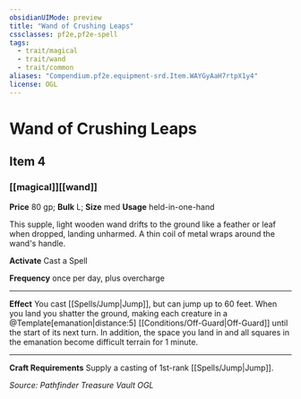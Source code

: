 ```yaml
---
obsidianUIMode: preview
title: "Wand of Crushing Leaps"
cssclasses: pf2e,pf2e-spell
tags:
  - trait/magical
  - trait/wand
  - trait/common
aliases: "Compendium.pf2e.equipment-srd.Item.WAYGyAaH7rtpX1y4"
license: OGL
---
```

# Wand of Crushing Leaps
## Item 4
### [[magical]][[wand]]


**Price** 80 gp; 
**Bulk** L; **Size** med
**Usage** held-in-one-hand

This supple, light wooden wand drifts to the ground like a feather or leaf when dropped, landing unharmed. A thin coil of metal wraps around the wand's handle.

**Activate** Cast a Spell

**Frequency** once per day, plus overcharge

* * *

**Effect** You cast [[Spells/Jump|Jump]], but can jump up to 60 feet. When you land you shatter the ground, making each creature in a @Template\[emanation|distance:5\] [[Conditions/Off-Guard|Off-Guard]] until the start of its next turn. In addition, the space you land in and all squares in the emanation become difficult terrain for 1 minute.

* * *

**Craft Requirements** Supply a casting of 1st-rank [[Spells/Jump|Jump]].

*Source: Pathfinder Treasure Vault*
*OGL*